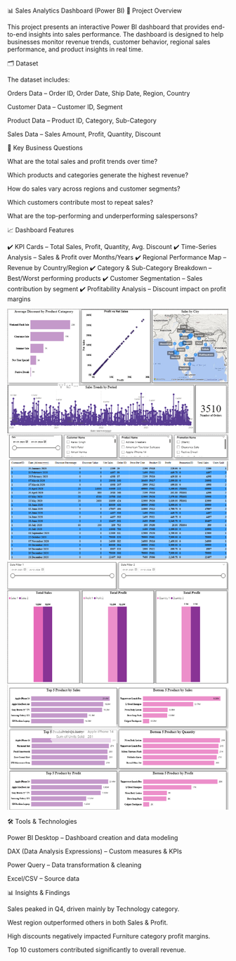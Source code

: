 📊 Sales Analytics Dashboard (Power BI)
📌 Project Overview

This project presents an interactive Power BI dashboard that provides end-to-end insights into sales performance.
The dashboard is designed to help businesses monitor revenue trends, customer behavior, regional sales performance, and product insights in real time.

🗂️ Dataset

The dataset includes:

Orders Data – Order ID, Order Date, Ship Date, Region, Country

Customer Data – Customer ID, Segment

Product Data – Product ID, Category, Sub-Category

Sales Data – Sales Amount, Profit, Quantity, Discount

🎯 Key Business Questions

What are the total sales and profit trends over time?

Which products and categories generate the highest revenue?

How do sales vary across regions and customer segments?

Which customers contribute most to repeat sales?

What are the top-performing and underperforming salespersons?

📈 Dashboard Features

✔️ KPI Cards – Total Sales, Profit, Quantity, Avg. Discount
✔️ Time-Series Analysis – Sales & Profit over Months/Years
✔️ Regional Performance Map – Revenue by Country/Region
✔️ Category & Sub-Category Breakdown – Best/Worst performing products
✔️ Customer Segmentation – Sales contribution by segment
✔️ Profitability Analysis – Discount impact on profit margins

![Image Alt](https://github.com/Shadabsam/Sales-Data/blob/7e8ca861adec344d058bff6d2f9749e8be003653/Overview.png)
![Image Alt](https://github.com/Shadabsam/Sales-Data/blob/75ac696fc2a1dd2b2700a67b08652560cd7b34b5/Table%20Visual.png)
![Image Alt](https://github.com/Shadabsam/Sales-Data/blob/2c908b29bfbd20e5cefca3b49f6fa1d85864e710/Requirment%204.png)
![Image Alt](https://github.com/Shadabsam/Sales-Data/blob/a6e5aa748fa31017a11339b87ca65a25760927bd/Top%20and%20Bottom%20.png)

🛠️ Tools & Technologies

Power BI Desktop – Dashboard creation and data modeling

DAX (Data Analysis Expressions) – Custom measures & KPIs

Power Query – Data transformation & cleaning

Excel/CSV – Source data

📊 Insights & Findings

Sales peaked in Q4, driven mainly by Technology category.

West region outperformed others in both Sales & Profit.

High discounts negatively impacted Furniture category profit margins.

Top 10 customers contributed significantly to overall revenue.
